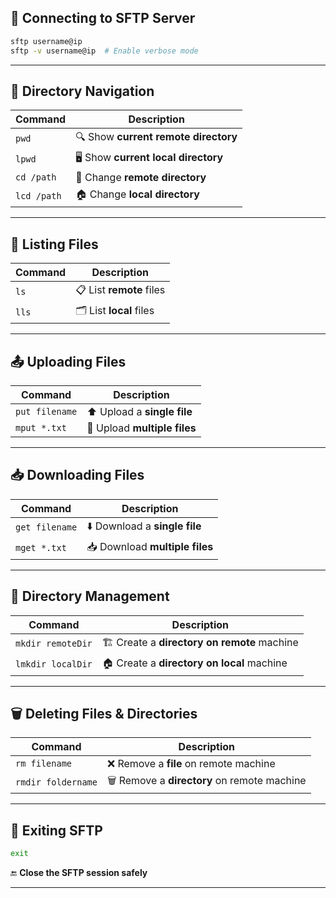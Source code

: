 ## 🔗 Connecting to SFTP Server  
```bash
sftp username@ip
sftp -v username@ip  # Enable verbose mode
````

---

## 📂 Directory Navigation

|Command|Description|
|---|---|
|`pwd`|🔍 Show **current remote directory**|
|`lpwd`|🖥️ Show **current local directory**|
|`cd /path`|📂 Change **remote directory**|
|`lcd /path`|🏠 Change **local directory**|

---

## 📜 Listing Files

|Command|Description|
|---|---|
|`ls`|📋 List **remote** files|
|`lls`|🗂️ List **local** files|

---

## 📤 Uploading Files

|Command|Description|
|---|---|
|`put filename`|⬆️ Upload a **single file**|
|`mput *.txt`|📂 Upload **multiple files**|

---

## 📥 Downloading Files

|Command|Description|
|---|---|
|`get filename`|⬇️ Download a **single file**|
|`mget *.txt`|📥 Download **multiple files**|

---

## 📁 Directory Management

|Command|Description|
|---|---|
|`mkdir remoteDir`|🏗️ Create a **directory on remote** machine|
|`lmkdir localDir`|🏠 Create a **directory on local** machine|

---

## 🗑️ Deleting Files & Directories

|Command|Description|
|---|---|
|`rm filename`|❌ Remove a **file** on remote machine|
|`rmdir foldername`|🗑️ Remove a **directory** on remote machine|

---

## 🚪 Exiting SFTP

```bash
exit
```

🔚 **Close the SFTP session safely**

---
